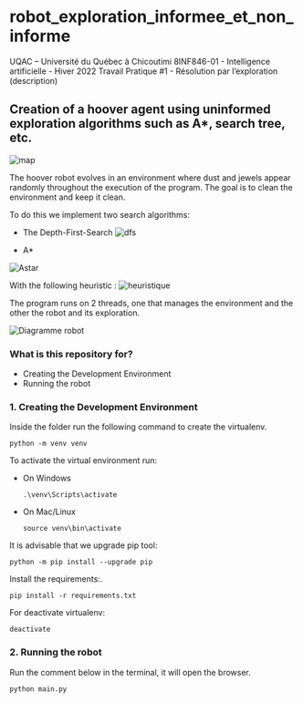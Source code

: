 # robot_exploration_informee_et_non_informe

UQAC – Université du Québec à Chicoutimi
8INF846-01 - Intelligence artificielle - Hiver 2022
Travail Pratique #1 - Résolution par l’exploration (description)

## Creation of a hoover agent using uninformed exploration algorithms such as A*, search tree, etc.
![map](https://user-images.githubusercontent.com/59508102/155383043-e30ba91f-723b-41bc-9046-7841284bebad.jpg)

The hoover robot evolves in an environment where dust and jewels appear randomly throughout the execution of the program. 
The goal is to clean the environment and keep it clean.

To do this we implement two search algorithms: 

- The Depth-First-Search
![dfs](https://user-images.githubusercontent.com/59508102/155383097-689d7d31-9182-4aed-9adb-f98a4a7a5a6f.jpg)

- A*

![Astar](https://user-images.githubusercontent.com/59508102/155383059-5e13c85a-f383-4cfb-be4d-ce5d41ba3150.jpg)

With the following heuristic :
![heuristique](https://user-images.githubusercontent.com/59508102/155383186-5398f746-607b-4481-b0fc-6e5636a80f0b.jpg)


The program runs on 2 threads, one that manages the environment and the other the robot and its exploration.

![Diagramme robot](https://user-images.githubusercontent.com/59508102/155383200-8a0efa6d-504e-4fb5-99b7-9ac8110602be.jpg)

### What is this repository for? ###

* Creating the Development Environment
* Running the robot

### 1. Creating the Development Environment ###

Inside the folder run the following command to create the virtualenv.

```python -m venv venv```

To activate the virtual environment run:

* On Windows

    ```.\venv\Scripts\activate```

* On Mac/Linux

    ```source venv\bin\activate```

It is advisable that we upgrade pip tool:

```python -m pip install --upgrade pip```

Install the requirements:.

```pip install -r requirements.txt```

For deactivate virtualenv:

```deactivate```

### 2. Running the robot ###

Run the comment below in the terminal, it will open the browser.

```python main.py```
